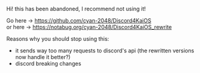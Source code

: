 Hi! this has been abandoned, I recommend not using it!

Go here -> https://github.com/cyan-2048/Discord4KaiOS
<br>
or here -> https://notabug.org/cyan-2048/Discord4KaiOS_rewrite

Reasons why you should stop using this:
- it sends way too many requests to discord's api (the rewritten versions now handle it better?)
- discord breaking changes
